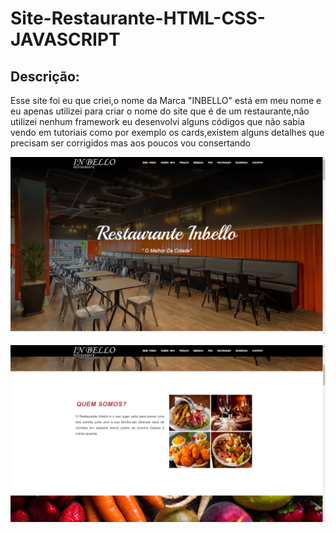 # Site-Restaurante-HTML-CSS-JAVASCRIPT

## Descrição:

Esse site foi eu que criei,o nome da Marca "INBELLO" está em meu nome e eu apenas utilizei para criar o nome do site que é de um restaurante,não utilizei nenhum framework eu desenvolvi alguns códigos que não sabia vendo em tutoriais como por exemplo os cards,existem alguns detalhes que precisam ser corrigidos mas aos poucos vou consertando

![Foto do site](https://github.com/evandroid95/Site-Restaurante-HTML-CSS-JAVASCRIPT/blob/master/Restaurante-inbello/img5.png)

![Foto do site](https://github.com/evandroid95/Site-Restaurante-HTML-CSS-JAVASCRIPT/blob/master/Restaurante-inbello/img4.png)
